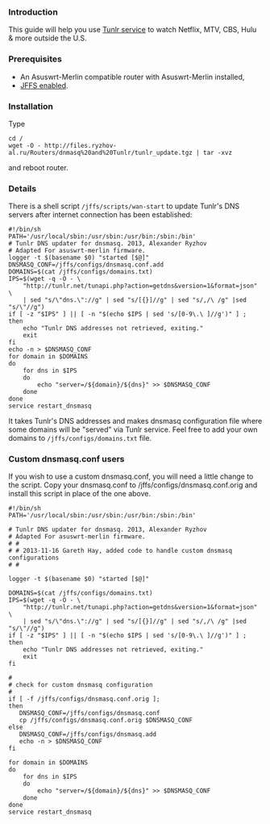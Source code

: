 ### Introduction ###

This guide will help you use [Tunlr service](http://tunlr.net/) to watch Netflix, MTV, CBS, Hulu & more outside the U.S.

### Prerequisites ###

* An Asuswrt-Merlin compatible router with Asuswrt-Merlin installed,
* [JFFS enabled](https://github.com/RMerl/asuswrt-merlin/wiki/JFFS).

### Installation ###

Type

    cd /
    wget -O - http://files.ryzhov-al.ru/Routers/dnmasq%20and%20Tunlr/tunlr_update.tgz | tar -xvz

and reboot router.

### Details ###

There is a shell script `/jffs/scripts/wan-start` to update Tunlr's DNS servers after internet connection has been established:

    #!/bin/sh
    PATH='/usr/local/sbin:/usr/sbin:/usr/bin:/sbin:/bin'
    # Tunlr DNS updater for dnsmasq. 2013, Alexander Ryzhov
    # Adapted For asuswrt-merlin firmware.
    logger -t $(basename $0) "started [$@]"
    DNSMASQ_CONF=/jffs/configs/dnsmasq.conf.add
    DOMAINS=$(cat /jffs/configs/domains.txt)
    IPS=$(wget -q -O - \
        "http://tunlr.net/tunapi.php?action=getdns&version=1&format=json" \
        | sed "s/\"dns.\"://g" | sed "s/[{}]//g" | sed "s/,/\ /g" |sed "s/\"//g")
    if [ -z "$IPS" ] || [ -n "$(echo $IPS | sed 's/[0-9\.\ ]//g')" ] ; then
        echo "Tunlr DNS addresses not retrieved, exiting."
        exit
    fi
    echo -n > $DNSMASQ_CONF
    for domain in $DOMAINS
    do
        for dns in $IPS
        do
            echo "server=/${domain}/${dns}" >> $DNSMASQ_CONF
        done
    done
    service restart_dnsmasq

It takes Tunlr's DNS addresses and makes dnsmasq configuration file where some domains will be "served" via Tunlr service. Feel free to add your own domains to `/jffs/configs/domains.txt` file.

### Custom dnsmasq.conf users ###

If you wish to use a custom dnsmasq.conf, you will need a little change to the script. Copy your dnsmasq.conf to /jffs/configs/dnsmasq.conf.orig and install this script in place of the one above.

    #!/bin/sh
    PATH='/usr/local/sbin:/usr/sbin:/usr/bin:/sbin:/bin'

    # Tunlr DNS updater for dnsmasq. 2013, Alexander Ryzhov
    # Adapted For asuswrt-merlin firmware.
    # #
    # # 2013-11-16 Gareth Hay, added code to handle custom dnsmasq configurations
    # #

    logger -t $(basename $0) "started [$@]"

    DOMAINS=$(cat /jffs/configs/domains.txt)
    IPS=$(wget -q -O - \
        "http://tunlr.net/tunapi.php?action=getdns&version=1&format=json" \
        | sed "s/\"dns.\"://g" | sed "s/[{}]//g" | sed "s/,/\ /g" |sed "s/\"//g")
    if [ -z "$IPS" ] || [ -n "$(echo $IPS | sed 's/[0-9\.\ ]//g')" ] ; then
        echo "Tunlr DNS addresses not retrieved, exiting."
        exit
    fi

    #
    # check for custom dnsmasq configuration
    #
    if [ -f /jffs/configs/dnsmasq.conf.orig ];
    then
       DNSMASQ_CONF=/jffs/configs/dnsmasq.conf
       cp /jffs/configs/dnsmasq.conf.orig $DNSMASQ_CONF
    else
       DNSMASQ_CONF=/jffs/configs/dnsmasq.add
       echo -n > $DNSMASQ_CONF
    fi

    for domain in $DOMAINS
    do
        for dns in $IPS
        do
            echo "server=/${domain}/${dns}" >> $DNSMASQ_CONF
        done
    done
    service restart_dnsmasq

